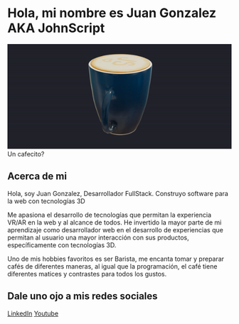 # Hola, mi nombre es Juan Gonzalez AKA JohnScript
![Taza GIF](./taza.gif)
Un cafecito?

## Acerca de mi 
Hola, soy Juan Gonzalez, Desarrollador FullStack. Construyo software para la web con tecnologías 3D

Me apasiona el desarrollo de tecnologías que permitan la experiencia VR/AR en la web y al alcance de todos. He invertido la mayor parte de mi aprendizaje como desarrollador web en el desarrollo de experiencias que permitan al usuario una mayor interacción con sus productos, específicamente con tecnologías 3D.

Uno de mis hobbies favoritos es ser Barista, me encanta tomar y preparar cafés de diferentes maneras, al igual que la programación, el café tiene diferentes matices y contrastes para todos los gustos.

## Dale uno ojo a mis redes sociales 
[LinkedIn](www.linkedin.com/in/juanglezf)
[Youtube](https://www.youtube.com/c/JohnScript72)
